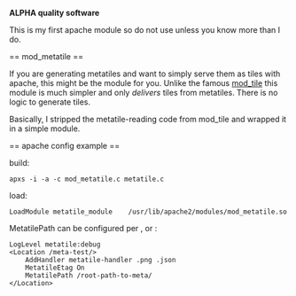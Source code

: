 **ALPHA quality software**

This is my first apache module so do not use unless you know more than I do.

== mod_metatile ==

If you are generating metatiles and want to simply serve them as tiles with apache, this might be the module for you. Unlike the famous [mod_tile](https://github.com/openstreetmap/mod_tile) this module is much simpler and only *delivers* tiles from metatiles. There is no logic to generate tiles.

Basically, I stripped the metatile-reading code from mod_tile and wrapped it in a simple module.

== apache config example ==

build:

    apxs -i -a -c mod_metatile.c metatile.c

load:

    LoadModule metatile_module    /usr/lib/apache2/modules/mod_metatile.so

MetatilePath can be configured per <Location>, <Directory> or <Vhost>:

    LogLevel metatile:debug
    <Location /meta-test/>
        AddHandler metatile-handler .png .json
        MetatileEtag On
        MetatilePath /root-path-to-meta/
    </Location>
